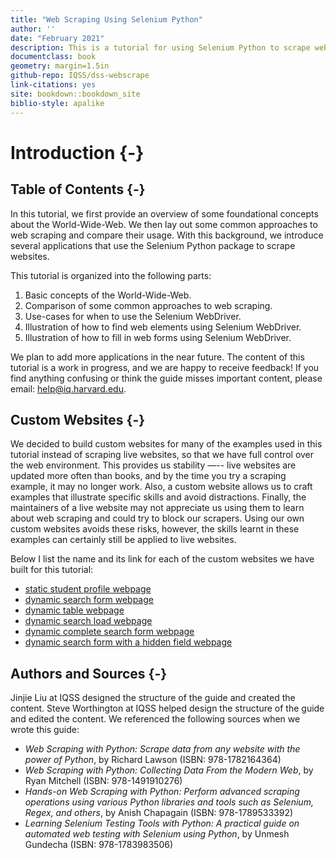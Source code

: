 ```yaml
---
title: "Web Scraping Using Selenium Python"
author: ''
date: "February 2021"
description: This is a tutorial for using Selenium Python to scrape websites
documentclass: book
geometry: margin=1.5in
github-repo: IQSS/dss-webscrape
link-citations: yes
site: bookdown::bookdown_site
biblio-style: apalike
---
```


# Introduction {-}

## Table of Contents {-}

In this tutorial, we first provide an overview of some foundational concepts about the World-Wide-Web. We then lay out some common approaches to web scraping and compare their usage. With this background, we introduce several applications that use the Selenium Python package to scrape websites.

This tutorial is organized into the following parts:  

1. Basic concepts of the World-Wide-Web.       
2. Comparison of some common approaches to web scraping.       
3. Use-cases for when to use the Selenium WebDriver.          
4. Illustration of how to find web elements using Selenium WebDriver.     
5. Illustration of how to fill in web forms using Selenium WebDriver.

We plan to add more applications in the near future. The content of this tutorial is a work in progress, and we are happy to receive feedback! If you find anything confusing or think the guide misses important content, please email: help@iq.harvard.edu.

## Custom Websites {-}

We decided to build custom websites for many of the examples used in this tutorial instead of scraping live websites, so that we have full control over the web environment. This provides us stability —-- live websites are updated more often than books, and by the time you try a scraping example, it may no longer work. Also, a custom website allows us to craft examples that illustrate specific skills and avoid distractions. Finally, the maintainers of a live website  may not appreciate us using them to learn about web scraping and could try to block our scrapers. Using our own custom websites avoids these risks, however, the skills learnt in these examples can certainly still be applied to live websites. 

Below I list the name and its link for each of the custom websites we have built for this tutorial:

* [static student profile webpage](https://iqssdss2020.pythonanywhere.com/tutorial/static/views/Adams.html)   
* [dynamic search form webpage](https://iqssdss2020.pythonanywhere.com/tutorial/cases/search)      
* [dynamic table webpage](https://iqssdss2020.pythonanywhere.com/tutorial/default/dynamic)        
* [dynamic search load webpage](https://iqssdss2020.pythonanywhere.com/tutorial/casesLoad/search)          
* [dynamic complete search form webpage](https://iqssdss2020.pythonanywhere.com/tutorial/form/search)            
* [dynamic search form with a hidden field webpage](https://iqssdss2020.pythonanywhere.com/tutorial/formhidden/search)         

## Authors and Sources {-}

Jinjie Liu at IQSS designed the structure of the guide and created the content. Steve Worthington at IQSS helped design the structure of the guide and edited the content. We referenced the following sources when we wrote this guide:

* *Web Scraping with Python: Scrape data from any website with the power of Python*, by Richard Lawson (ISBN: 978-1782164364)
* *Web Scraping with Python: Collecting Data From the Modern Web*, by Ryan Mitchell (ISBN: 978-1491910276)
* *Hands-on Web Scraping with Python: Perform advanced scraping operations using various Python libraries and tools such as Selenium, Regex, and others*, by Anish Chapagain (ISBN: 978-1789533392)
* *Learning Selenium Testing Tools with Python: A practical guide on automated web testing with Selenium using Python*, by Unmesh Gundecha (ISBN: 978-1783983506)
